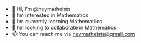 - 👋 Hi, I’m @heymatheists
- 👀 I’m interested in Mathematics
- 🌱 I’m currently learning Mathematiics
- 💞️ I’m looking to collaborate in Mathematics
- 📫 You can reach me via heymatheists@gmail.com

<!---
heymatheists/heymatheists is a ✨ special ✨ repository because its `README.md` (this file) appears on your GitHub profile.
You can click the Preview link to take a look at your changes.
--->
